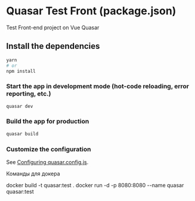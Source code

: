 # Quasar Test Front (package.json)

Test Front-end project on Vue Quasar

## Install the dependencies
```bash
yarn
# or
npm install
```

### Start the app in development mode (hot-code reloading, error reporting, etc.)
```bash
quasar dev
```


### Build the app for production
```bash
quasar build
```

### Customize the configuration
See [Configuring quasar.config.js](https://v2.quasar.dev/quasar-cli-webpack/quasar-config-js).


Команды для докера

docker build -t quasar:test .
docker run -d -p 8080:8080 --name quasar quasar:test